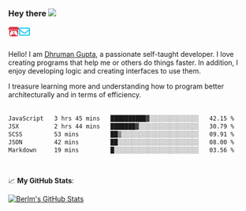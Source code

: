 ### Hey there <img src="https://media.giphy.com/media/hvRJCLFzcasrR4ia7z/giphy.gif" width="25px">

<a href="https://itch.io/profile/berlm">
  <img align="left" alt="Berlm's Itch" width="22px" src="/assets/itch-io.svg" />
</a>
<a href="mailto:me@berlm.me">
  <img align="left" alt="Email Berlm" width="22px" src="/assets/envelope.svg" />
</a>

<br />  
<br />  
  
Hello! I am [Dhruman Gupta](https://berlm.me/), a passionate self-taught developer. I love creating programs that help me or others do things faster. In addition, I enjoy developing logic and creating interfaces to use them.  

I treasure learning more and understanding how to program better architecturally and in terms of efficiency.  
<br />

<!--START_SECTION:waka-->
```text
JavaScript   3 hrs 45 mins   ██████████▓░░░░░░░░░░░░░░   42.15 % 
JSX          2 hrs 44 mins   ███████▓░░░░░░░░░░░░░░░░░   30.79 % 
SCSS         53 mins         ██▒░░░░░░░░░░░░░░░░░░░░░░   09.91 % 
JSON         42 mins         ██░░░░░░░░░░░░░░░░░░░░░░░   08.00 % 
Markdown     19 mins         █░░░░░░░░░░░░░░░░░░░░░░░░   03.56 % 
```
<!--END_SECTION:waka-->
<br />  

📈 **My GitHub Stats**:  

[![Berlm's GitHub Stats](https://github-readme-stats.vercel.app/api?username=dhrumangupta&theme=gotham&show_icons=true&count_private=true)](https://berlm.me)
